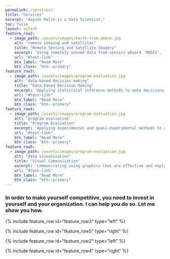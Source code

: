 ```yaml
---
permalink: /services/
title: "Services"
excerpt: "Aayush Malik is a Data Scientist."
toc: false
layout: splash
feature_row2:
  - image_path: /assets/images/earth-from-above.jpg
    alt: "remote sensing and satellites"
    title: "Remote Sensing and Satellite Imagery"
    excerpt: 'Using remotely sensed data from sensors aboard `MODIS`, `SENTINEL`, and `LANDSAT` for program evaluation.'
    url: "#test-link"
    btn_label: "Read More"
    btn_class: "btn--primary"
feature_row3:
  - image_path: /assets/images/program-evaluation.jpg
    alt: "data-based decision making"
    title: "Data-based Decision Making"
    excerpt: 'Applying statistical inference methods to make decisions to increase efficiency using available data.'
    url: "#test-link"
    btn_label: "Read More"
    btn_class: "btn--primary"
feature_row4:
  - image_path: /assets/images/program-evaluation.jpg
    alt: "program evaluation"
    title: "Program Evaluation"
    excerpt: 'Applying experimental and quasi-experimental methods to ascertain the impact of an intervention.'
    url: "#test-link"
    btn_label: "Read More"
    btn_class: "btn--primary"
feature_row5:
  - image_path: /assets/images/program-evaluation.jpg
    alt: "data visualization"
    title: "Visual Communication"
    excerpt: 'Communicating using graphics that are effective and explains the data in a visual way'
    url: "#test-link"
    btn_label: "Read More"
    btn_class: "btn--primary"
---
```

### In order to make yourself competitive, you need to invest in yourself and your organization. I can help you do so. Let me show you how.


{% include feature_row id="feature_row3" type="left" %}

{% include feature_row id="feature_row5" type="right" %}

{% include feature_row id="feature_row2" type="left" %}

{% include feature_row id="feature_row4" type="right" %}
